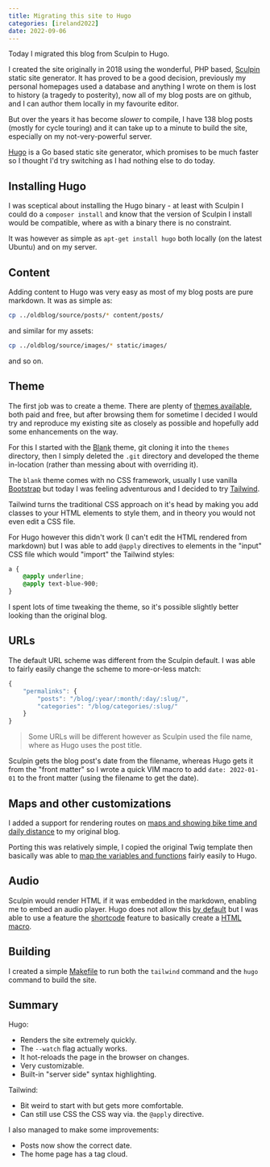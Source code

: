 ```yaml
--- 
title: Migrating this site to Hugo
categories: [ireland2022]
date: 2022-09-06
---
```


Today I migrated this blog from Sculpin to Hugo.

I created the site originally in 2018 using the wonderful, PHP based,
[Sculpin](https://sculpin.io) static site generator. It has proved to be a
good decision, previously my personal homepages used a database and anything I
wrote on them is lost to history (a tragedy to posterity), now all of my blog
posts are on github, and I can author them locally in my favourite editor.

But over the years it has become _slower_ to compile, I have 138 blog posts
(mostly for cycle touring) and it can take up to a minute to build the site,
especially on my not-very-powerful server.

[Hugo](https://gohugo.io/) is a Go based static site generator, which promises
to be much faster so I thought I'd try switching as I had nothing else to do
today.

## Installing Hugo

I was sceptical about installing the Hugo binary - at least with Sculpin I
could do a `composer install` and know that the version of Sculpin I install
would be compatible, where as with a binary there is no constraint.

It was however as simple as `apt-get install hugo` both locally (on the latest
Ubuntu) and on my server.

## Content

Adding content to Hugo was very easy as most of my blog posts are pure
markdown. It was as simple as:

```bash
cp ../oldblog/source/posts/* content/posts/
```

and similar for my assets:

```bash
cp ../oldblog/source/images/* static/images/
```

and so on.

## Theme

The first job was to create a theme. There are plenty of [themes
available](https://themes.gohugo.io/), both paid and free, but after browsing
them for sometime I decided I would try and reproduce my existing site as
closely as possible and hopefully add some enhancements on the way.

For this I started with the [Blank](https://themes.gohugo.io/themes/blank/)
theme, git cloning it into the `themes` directory, then I simply deleted the
`.git` directory and developed the theme in-location (rather than messing
about with overriding it).

The `blank` theme comes with no CSS framework, usually I use vanilla [Bootstrap](https://getbootstrap.com/docs/3.4/css/) but today I was feeling adventurous and I decided
to try [Tailwind](https://tailwindcss.com/).

Tailwind turns the traditional CSS approach on it's head by making you add
classes to your HTML elements to style them, and in theory you would not even
edit a CSS file.

For Hugo however this didn't work (I can't edit the HTML rendered from
markdown) but I was able to add `@apply` directives to elements in the "input"
CSS file which would "import" the Tailwind styles:

```css
a {
    @apply underline;
    @apply text-blue-900;
}
```

I spent lots of time tweaking the theme, so it's possible slightly better
looking than the original blog.

## URLs

The default URL scheme was different from the Sculpin default. I was able to
fairly easily change the scheme to more-or-less match:

```javascript
{
    "permalinks": {
        "posts": "/blog/:year/:month/:day/:slug/",
        "categories": "/blog/categories/:slug/"
    }
}
```

> Some URLs will be different however as Sculpin used the file name, where as
> Hugo uses the post title.

Sculpin gets the blog post's date from the filename, whereas Hugo gets it from
the "front matter" so I wrote a quick VIM macro to add `date: 2022-01-01` to
the front matter (using the filename to get the date).

## Maps and other customizations

I added a support for rendering routes on [maps and showing bike time and daily
distance](http://localhost:1313/blog/2020/08/06/newcastle-to-seahouses/) to my
original blog.

Porting this was relatively simple, I copied the original Twig template then
basically was able to [map the variables and functions](https://github.com/dantleech/blog/blob/master/themes/dantleech/layouts/partials/map.html)
fairly easily to Hugo.

## Audio

Sculpin would render HTML if it was embedded in the markdown, enabling me to
embed an audio player. Hugo does not allow this [by
default](https://www.johnarroyo.com/2021/02/adding-audio-to-hugo/) but I was
able to use a feature the
[shortcode](https://gohugo.io/content-management/shortcodes/) feature to
basically create a [HTML macro](https://github.com/dantleech/blog/blob/master/themes/dantleech/layouts/shortcodes/audio.html).

## Building

I created a simple
[Makefile](https://github.com/dantleech/blog/blob/master/Makefile) to run both the `tailwind` command and the `hugo`
command to build the site.

## Summary

Hugo:

- Renders the site extremely quickly.
- The `--watch` flag actually works.
- It hot-reloads the page in the browser on changes.
- Very customizable.
- Built-in "server side" syntax highlighting.

Tailwind:

- Bit weird to start with but gets more comfortable.
- Can still use CSS the CSS way via. the `@apply` directive.

I also managed to make some improvements:

- Posts now show the correct date.
- The home page has a tag cloud.
